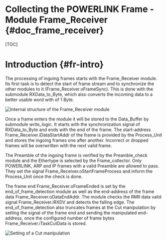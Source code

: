 Collecting the POWERLINK Frame - Module Frame_Receiver {#doc_frame_receiver}
==============================

[TOC]


# Introduction {#fr-intro}


The processing of ingoing frames starts with the Frame_Receiver module. Its first task is to detect the start of frame stream and to synchronize the other modules to it (Frame_Receiver.oFrameSync). This is done with the submodule RXData_to_Byte, which also converts the incoming data to a better usable word with of 1 Byte.




![](FrameReceiverIntern.png "Internal structure of the Frame_Receiver module")

Once a frame enters the module it will be stored to the Data_Buffer by submodule write_logic. It starts with the synchronization signal of RXData_to_Byte and ends with the end of the frame. The start-address Frame_Receiver.iDataStartAddr of the frame is provided by the Process_Unit and stores the ingoing frames one after another. Incorrect or dropped frames will be overwritten with the next valid frame.

The Preamble of the ingoing frame is verified by the Preamble_check module and the Ethertype is selected by the Frame_collector. Only POWERLINK, ARP and IP frames with a valid Preamble are allowed to pass. They set the signal Frame_Receiver.oStartFrameProcess and inform the Process_Unit once the check is done.


The frame end Frame_Receiver.oFrameEnded is set by the end_of_frame_detection module as well as the end-address of the frame data Frame_Receiver.oDataEndAddr. The module checks the RMII data valid signal Frame_Receiver.iRXDV and detects the falling edge. The end_of_frame_detection also truncates frames at the Cut manipulation by setting the signal of the frame end and sending the manipulated end-address, once the configured number of frame bytes Frame_Receiver.iTaskCutData is stored.

![](taskCut.png "Setting of a Cut manipulation")
